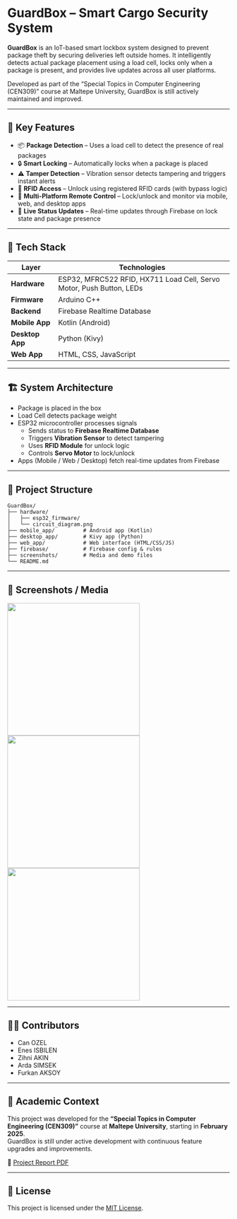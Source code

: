 # GuardBox – Smart Cargo Security System

**GuardBox** is an IoT-based smart lockbox system designed to prevent package theft by securing deliveries left outside homes. It intelligently detects actual package placement using a load cell, locks only when a package is present, and provides live updates across all user platforms.

Developed as part of the “Special Topics in Computer Engineering (CEN309)” course at Maltepe University, GuardBox is still actively maintained and improved.

---

## 🔐 Key Features

- 📦 **Package Detection** – Uses a load cell to detect the presence of real packages
- 🔒 **Smart Locking** – Automatically locks when a package is placed
- ⚠️ **Tamper Detection** – Vibration sensor detects tampering and triggers instant alerts
- 🪪 **RFID Access** – Unlock using registered RFID cards (with bypass logic)
- 📲 **Multi-Platform Remote Control** – Lock/unlock and monitor via mobile, web, and desktop apps
- 🔔 **Live Status Updates** – Real-time updates through Firebase on lock state and package presence

---

## 🧰 Tech Stack

| Layer          | Technologies                                                                 |
|----------------|------------------------------------------------------------------------------|
| **Hardware**   | ESP32, MFRC522 RFID, HX711 Load Cell, Servo Motor, Push Button, LEDs        |
| **Firmware**   | Arduino C++                                                                 |
| **Backend**    | Firebase Realtime Database                                                  |
| **Mobile App** | Kotlin (Android)                                                            |
| **Desktop App**| Python (Kivy)                                                               |
| **Web App**    | HTML, CSS, JavaScript                                                       |

---

## 🏗️ System Architecture

- Package is placed in the box  
- Load Cell detects package weight  
- ESP32 microcontroller processes signals  
  - Sends status to **Firebase Realtime Database**  
  - Triggers **Vibration Sensor** to detect tampering  
  - Uses **RFID Module** for unlock logic  
  - Controls **Servo Motor** to lock/unlock  
- Apps (Mobile / Web / Desktop) fetch real-time updates from Firebase

---

## 📁 Project Structure

```
GuardBox/
├── hardware/
│   ├── esp32_firmware/
│   └── circuit_diagram.png
├── mobile_app/         # Android app (Kotlin)
├── desktop_app/        # Kivy app (Python)
├── web_app/            # Web interface (HTML/CSS/JS)
├── firebase/           # Firebase config & rules
├── screenshots/        # Media and demo files
└── README.md
```
---

## 📸 Screenshots / Media

<p float="left">
  <img src="https://github.com/user-attachments/assets/cc036a0a-164d-4194-8173-f8cffcefc0a4" width="300"/>
  <img src="https://github.com/user-attachments/assets/76ea97d5-369c-425e-827b-66833e00296b" width="300"/>
  <img src="https://github.com/user-attachments/assets/278e82a4-e7bb-44b5-84f1-4d7482b6db93" width="300"/>
</p>

---

## 👨‍💻 Contributors

- Can OZEL
- Enes ISBILEN
- Zihni AKIN
- Arda SIMSEK
- Furkan AKSOY

---

## 🏫 Academic Context

This project was developed for the **“Special Topics in Computer Engineering (CEN309)”** course at **Maltepe University**, starting in **February 2025**.  
GuardBox is still under active development with continuous feature upgrades and improvements.

📄 [Project Report PDF](./docs/guardbox_report.pdf)


---

## 📌 License

This project is licensed under the [MIT License](LICENSE).







